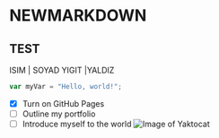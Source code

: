 # NEWMARKDOWN 
## TEST 
ISIM | SOYAD 
YIGIT |YALDIZ
``` javascript
var myVar = "Hello, world!";
```
- [x] Turn on GitHub Pages
- [ ] Outline my portfolio
- [ ] Introduce myself to the world
![Image of Yaktocat](https://octodex.github.com/images/yaktocat.png)
